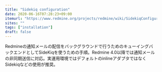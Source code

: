 ```yaml
---
title: "Sidekiq configuration"
date: 2020-06-16T07:28:23+09:00
itemurl: "https://www.redmine.org/projects/redmine/wiki/SidekiqConfiguration"
sites: ""
tags: ["installation"]
draft: false
---
```


Redmineの通知メールの配信をバックグラウンドで行うためのキューイングバックエンドとしてSideKiqを使うための手順。Redmine 4.0以降では通知メールの非同期送信に対応。実運用環境ではデフォルトのinlineアダプタではなくSidekiqなどの使用が推奨。
